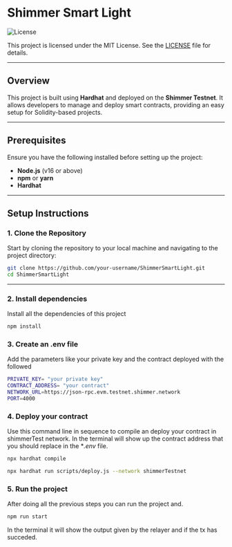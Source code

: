 # Shimmer Smart Light

![License](https://img.shields.io/badge/license-MIT-green)

This project is licensed under the MIT License. See the [LICENSE](./LICENSE) file for details.

---

## Overview

This project is built using **Hardhat** and deployed on the **Shimmer Testnet**. It allows developers to manage and deploy smart contracts, providing an easy setup for Solidity-based projects.

---

## Prerequisites

Ensure you have the following installed before setting up the project:

- **Node.js** (v16 or above)
- **npm** or **yarn**
- **Hardhat**

---

## Setup Instructions

### 1. Clone the Repository

Start by cloning the repository to your local machine and navigating to the project directory:

```bash
git clone https://github.com/your-username/ShimmerSmartLight.git
cd ShimmerSmartLight
```
---

### 2. Install dependencies

Install all the dependencies of this project

```bash
npm install
```

 
### 3. Create an .env file

Add the parameters like your private key and the contract deployed with the followed

```bash
PRIVATE_KEY= "your private key"
CONTRACT_ADDRESS= "your contract"
NETWORK_URL=https://json-rpc.evm.testnet.shimmer.network
PORT=4000
```

### 4. Deploy your contract

Use this command line in sequence to compile an deploy your contract in shimmerTest network. In the terminal will show up the contract address that you 
should replace in the **.env* file.

```bash
npx hardhat compile

```

```bash
npx hardhat run scripts/deploy.js --network shimmerTestnet

```

### 5. Run the project

After doing all the previous steps you can run the project and.

```bash
npm run start

```

In the terminal it will show the output given by the relayer and if the tx has succeded.


